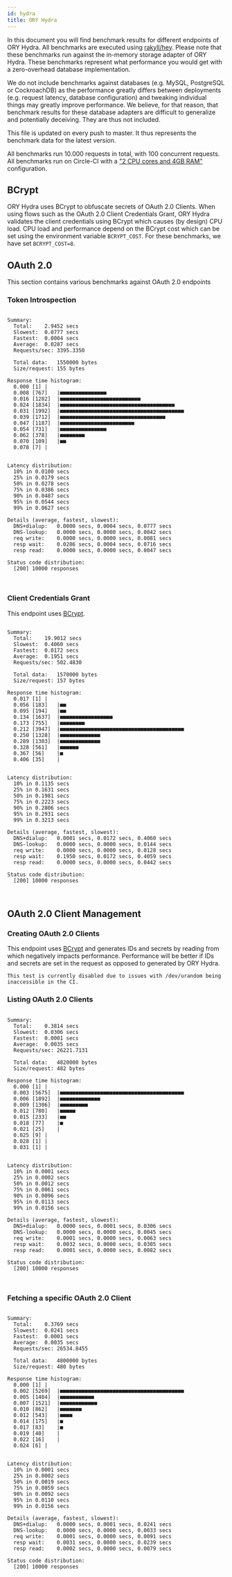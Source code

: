 ```yaml
---
id: hydra
title: ORY Hydra
---
```


In this document you will find benchmark results for different endpoints of ORY Hydra. All benchmarks are executed
using [rakyll/hey](https://github.com/rakyll/hey). Please note that these benchmarks run against the in-memory storage
adapter of ORY Hydra. These benchmarks represent what performance you would get with a zero-overhead database implementation.

We do not include benchmarks against databases (e.g. MySQL, PostgreSQL or CockroachDB) as the performance greatly differs between
deployments (e.g. request latency, database configuration) and tweaking individual things may greatly improve performance.
We believe, for that reason, that benchmark results for these database adapters are difficult to generalize and potentially
deceiving. They are thus not included.

This file is updated on every push to master. It thus represents the benchmark data for the latest version.

All benchmarks run 10.000 requests in total, with 100 concurrent requests. All benchmarks run on Circle-CI with a
["2 CPU cores and 4GB RAM"](https://support.circleci.com/hc/en-us/articles/360000489307-Why-do-my-tests-take-longer-to-run-on-CircleCI-than-locally-)
configuration.

## BCrypt

ORY Hydra uses BCrypt to obfuscate secrets of OAuth 2.0 Clients. When using flows such as the OAuth 2.0 Client Credentials
Grant, ORY Hydra validates the client credentials using BCrypt which causes (by design) CPU load. CPU load and performance
depend on the BCrypt cost which can be set using the environment variable `BCRYPT_COST`. For these benchmarks,
we have set `BCRYPT_COST=8`.

## OAuth 2.0

This section contains various benchmarks against OAuth 2.0 endpoints

### Token Introspection

```

Summary:
  Total:	2.9452 secs
  Slowest:	0.0777 secs
  Fastest:	0.0004 secs
  Average:	0.0287 secs
  Requests/sec:	3395.3350
  
  Total data:	1550000 bytes
  Size/request:	155 bytes

Response time histogram:
  0.000 [1]	|
  0.008 [767]	|■■■■■■■■■■■■■■■
  0.016 [1282]	|■■■■■■■■■■■■■■■■■■■■■■■■■■
  0.024 [1834]	|■■■■■■■■■■■■■■■■■■■■■■■■■■■■■■■■■■■■■
  0.031 [1992]	|■■■■■■■■■■■■■■■■■■■■■■■■■■■■■■■■■■■■■■■■
  0.039 [1712]	|■■■■■■■■■■■■■■■■■■■■■■■■■■■■■■■■■■
  0.047 [1187]	|■■■■■■■■■■■■■■■■■■■■■■■■
  0.054 [731]	|■■■■■■■■■■■■■■■
  0.062 [378]	|■■■■■■■■
  0.070 [109]	|■■
  0.078 [7]	|


Latency distribution:
  10% in 0.0100 secs
  25% in 0.0179 secs
  50% in 0.0278 secs
  75% in 0.0386 secs
  90% in 0.0487 secs
  95% in 0.0544 secs
  99% in 0.0627 secs

Details (average, fastest, slowest):
  DNS+dialup:	0.0000 secs, 0.0004 secs, 0.0777 secs
  DNS-lookup:	0.0000 secs, 0.0000 secs, 0.0042 secs
  req write:	0.0000 secs, 0.0000 secs, 0.0081 secs
  resp wait:	0.0286 secs, 0.0004 secs, 0.0716 secs
  resp read:	0.0000 secs, 0.0000 secs, 0.0047 secs

Status code distribution:
  [200]	10000 responses



```

### Client Credentials Grant

This endpoint uses [BCrypt](#bcrypt).

```

Summary:
  Total:	19.9012 secs
  Slowest:	0.4060 secs
  Fastest:	0.0172 secs
  Average:	0.1951 secs
  Requests/sec:	502.4830
  
  Total data:	1570000 bytes
  Size/request:	157 bytes

Response time histogram:
  0.017 [1]	|
  0.056 [183]	|■■
  0.095 [194]	|■■
  0.134 [1637]	|■■■■■■■■■■■■■■■■■
  0.173 [755]	|■■■■■■■■
  0.212 [3947]	|■■■■■■■■■■■■■■■■■■■■■■■■■■■■■■■■■■■■■■■■
  0.250 [1328]	|■■■■■■■■■■■■■
  0.289 [1303]	|■■■■■■■■■■■■■
  0.328 [561]	|■■■■■■
  0.367 [56]	|■
  0.406 [35]	|


Latency distribution:
  10% in 0.1135 secs
  25% in 0.1631 secs
  50% in 0.1981 secs
  75% in 0.2223 secs
  90% in 0.2806 secs
  95% in 0.2931 secs
  99% in 0.3213 secs

Details (average, fastest, slowest):
  DNS+dialup:	0.0001 secs, 0.0172 secs, 0.4060 secs
  DNS-lookup:	0.0000 secs, 0.0000 secs, 0.0144 secs
  req write:	0.0000 secs, 0.0000 secs, 0.0128 secs
  resp wait:	0.1950 secs, 0.0172 secs, 0.4059 secs
  resp read:	0.0000 secs, 0.0000 secs, 0.0442 secs

Status code distribution:
  [200]	10000 responses



```

## OAuth 2.0 Client Management

### Creating OAuth 2.0 Clients

This endpoint uses [BCrypt](#bcrypt) and generates IDs and secrets by reading from  which negatively impacts
performance. Performance will be better if IDs and secrets are set in the request as opposed to generated by ORY Hydra.

```
This test is currently disabled due to issues with /dev/urandom being inaccessible in the CI.
```

### Listing OAuth 2.0 Clients

```

Summary:
  Total:	0.3814 secs
  Slowest:	0.0306 secs
  Fastest:	0.0001 secs
  Average:	0.0035 secs
  Requests/sec:	26221.7131
  
  Total data:	4820000 bytes
  Size/request:	482 bytes

Response time histogram:
  0.000 [1]	|
  0.003 [5675]	|■■■■■■■■■■■■■■■■■■■■■■■■■■■■■■■■■■■■■■■■
  0.006 [1892]	|■■■■■■■■■■■■■
  0.009 [1306]	|■■■■■■■■■
  0.012 [780]	|■■■■■
  0.015 [233]	|■■
  0.018 [77]	|■
  0.021 [25]	|
  0.025 [9]	|
  0.028 [1]	|
  0.031 [1]	|


Latency distribution:
  10% in 0.0001 secs
  25% in 0.0002 secs
  50% in 0.0012 secs
  75% in 0.0061 secs
  90% in 0.0096 secs
  95% in 0.0113 secs
  99% in 0.0156 secs

Details (average, fastest, slowest):
  DNS+dialup:	0.0000 secs, 0.0001 secs, 0.0306 secs
  DNS-lookup:	0.0000 secs, 0.0000 secs, 0.0045 secs
  req write:	0.0001 secs, 0.0000 secs, 0.0063 secs
  resp wait:	0.0032 secs, 0.0000 secs, 0.0305 secs
  resp read:	0.0001 secs, 0.0000 secs, 0.0082 secs

Status code distribution:
  [200]	10000 responses



```

### Fetching a specific OAuth 2.0 Client

```

Summary:
  Total:	0.3769 secs
  Slowest:	0.0241 secs
  Fastest:	0.0001 secs
  Average:	0.0035 secs
  Requests/sec:	26534.8455
  
  Total data:	4800000 bytes
  Size/request:	480 bytes

Response time histogram:
  0.000 [1]	|
  0.002 [5269]	|■■■■■■■■■■■■■■■■■■■■■■■■■■■■■■■■■■■■■■■■
  0.005 [1484]	|■■■■■■■■■■■
  0.007 [1521]	|■■■■■■■■■■■■
  0.010 [862]	|■■■■■■■
  0.012 [543]	|■■■■
  0.014 [175]	|■
  0.017 [83]	|■
  0.019 [40]	|
  0.022 [16]	|
  0.024 [6]	|


Latency distribution:
  10% in 0.0001 secs
  25% in 0.0002 secs
  50% in 0.0019 secs
  75% in 0.0059 secs
  90% in 0.0092 secs
  95% in 0.0110 secs
  99% in 0.0156 secs

Details (average, fastest, slowest):
  DNS+dialup:	0.0000 secs, 0.0001 secs, 0.0241 secs
  DNS-lookup:	0.0000 secs, 0.0000 secs, 0.0033 secs
  req write:	0.0001 secs, 0.0000 secs, 0.0091 secs
  resp wait:	0.0031 secs, 0.0000 secs, 0.0239 secs
  resp read:	0.0002 secs, 0.0000 secs, 0.0079 secs

Status code distribution:
  [200]	10000 responses



```
